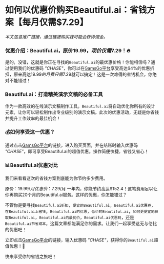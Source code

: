 # 如何以优惠价购买Beautiful.ai：省钱方案【每月仅需$7.29】

*本文包含推广链接，通过链接购买我可能会获得佣金。*

### **优惠介绍：Beautiful.ai，原价$19.99，现价仅需$7.29！🔥**

是的，没错，这就是你正在寻找的`Beautiful.ai`的最优惠价格！你能相信吗？通过使用我们的优惠码 *"CHASE"*，你可以在[GamsGo平台](https://www.gamsgo.com/partner/ykeX7B)享受高达64%的优惠折扣，原来高达$19.99的月费只需$7.29就可以搞定！这是一次难得的省钱机会，你绝对不能错过！

### **Beautiful.ai：打造精美演示文稿的必备工具**

作为一款高效的在线演示文稿制作工具，`Beautiful.ai`将自动优化你所有的设计元素，让你可以轻松制作出专业级别的演示文稿。此次的优惠活动，无疑是你省钱并提升工作效率的最佳机会！

### **💰如何享受这一优惠？**

通过点击[GamsGo平台](https://www.gamsgo.com/partner/ykeX7B)的链接，进入购买页面，并在结账时输入优惠码 *"CHASE"*，即可享受Beautiful.ai的超值优惠。操作简便快捷，省钱又省心！

### **📊Beautiful.ai优惠对比**

我们来看看这次的省钱方案到底能为你节约多少费用。

原价：$19.99/月
优惠价：$7.29/月
一年内，你能节约高达$152.4！这笔费用足以让你再购买20个月的Beautiful.ai服务。这样的优惠，你怎能错过？

不管你是要寻找`Beautiful.ai折扣`，`便宜的Beautiful.ai`，`Beautiful.ai优惠券`，`在Beautiful.ai上省钱`，`Beautiful.ai的优惠`，`低价的Beautiful.ai`，`如何更便宜地获取Beautiful.ai`，`Beautiful.ai的最优价`，`Beautiful.ai优惠码`，还是`Beautiful.ai节省成本`，这篇文章都能满足你的需求。让我们一起享受这无与伦比的优惠吧！

立即点击[GamsGo平台](https://www.gamsgo.com/partner/ykeX7B)的链接，输入优惠码 *"CHASE"*，获得你的`Beautiful.ai`超值优惠！🚀

快来享受你的省钱之旅吧！
